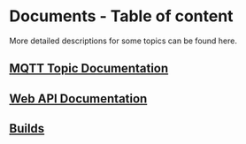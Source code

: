 # Documents - Table of content

More detailed descriptions for some topics can be found here.

## [MQTT Topic Documentation](MQTT_Topics.md)
## [Web API Documentation](Web-API.md)
## [Builds](builds/README.md)